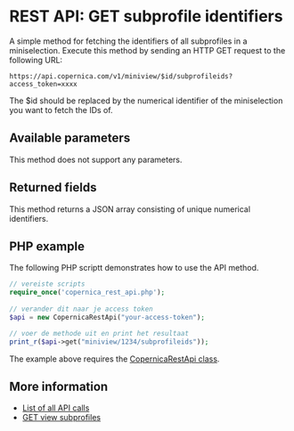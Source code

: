 # REST API: GET subprofile identifiers

A simple method for fetching the identifiers of all subprofiles in a miniselection.
Execute this method by sending an HTTP GET request to the following URL:

`https://api.copernica.com/v1/miniview/$id/subprofileids?access_token=xxxx`

The $id should be replaced by the numerical identifier of the miniselection 
you want to fetch the IDs of.

## Available parameters

This method does not support any parameters.

## Returned fields

This method returns a JSON array consisting of unique numerical identifiers.

## PHP example

The following PHP scriptt demonstrates how to use the API method.

```php
// vereiste scripts
require_once('copernica_rest_api.php');
   
// verander dit naar je access token
$api = new CopernicaRestApi("your-access-token");

// voer de methode uit en print het resultaat
print_r($api->get("miniview/1234/subprofileids"));
```

The example above requires the [CopernicaRestApi class](rest-php).
    
## More information

* [List of all API calls](rest-api)
* [GET view subprofiles](rest-get-view-subprofiles)
